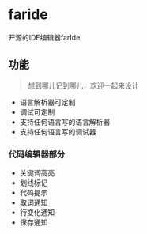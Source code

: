 # faride
开源的IDE编辑器farIde

## 功能
> 想到哪儿记到哪儿，欢迎一起来设计
* 语言解析器可定制
* 调试可定制
* 支持任何语言写的语言解析器
* 支持任何语言写的调试器

### 代码编辑器部分
- 关键词高亮
- 划线标记
- 代码提示
- 取词通知
- 行变化通知
- 保存通知

